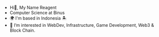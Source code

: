- Hi👋, My Name Reagent
- Computer Science at Binus
- 🌍 I'm based in Indonesia 🏝️
- 👀 I’m interested in WebDev, Infrastructure, Game Development, Web3 & Block Chain.

<!---
Octopuzzz/Octopuzzz is a ✨ special ✨ repository because its `README.md` (this file) appears on your GitHub profile.
You can click the Preview link to take a look at your changes.
--->
